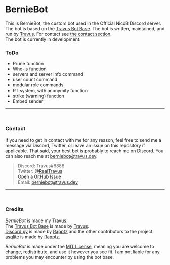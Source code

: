 # BernieBot
This is BernieBot, the custom bot used in the Official NicoB Discord server. The bot is based on the [Travus Bot Base](https://github.com/Travus/Travus_Bot_Base). The bot is written, maintained, and run by [Travus](https://github.com/Travus). For contact see [the contact section](#contact).  
The bot is currently in development.

### ToDo
- Prune function
- Who-is function
- servers and server info command
- user count command
- modular role commands
- RT system, with anonymity function
- strike (warning) function
- Embed sender
---

<br>

### Contact
If you need to get in contact with me for any reason, feel free to send me a message via Discord, Twitter, or leave an issue on this repository if applicable. That said, your best bet is probably to reach me on Discord. You can also reach me at berniebot@travus.dev.  
> Discord: Travus#8888  
> Twitter: [@RealTravus](https://twitter.com/realtravus)  
> [Open a GitHub Issue](https://github.com/Travus/BernieBot/issues/new)  
> Email: berniebot@travus.dev  
---

<br>

### Credits
*BernieBot* is made my [Travus](https://github.com/Travus).  
The [Travus Bot Base](https://github.com/Travus/Travus_Bot_Base) is made by [Travus](https://github.com/Travus).  
[Discord.py](https://github.com/Rapptz/discord.py) is made by [Rapptz](https://github.com/Rapptz) and the other contributors to the project.  
[asqlite](https://gist.github.com/Rapptz/c1ff9fc7dc15194f305eb13e6cb57de1) is made by [Rapptz](https://github.com/Rapptz).

*BernieBot* is made under the [MIT License](LICENSE.md), meaning you are welcome to change, redistribute, and use it however you see fit. I am not liable for any problems you may encounter by using the bot base.
